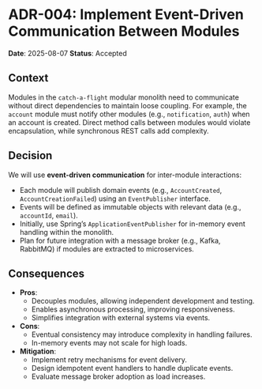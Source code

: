 # ADR-004: Implement Event-Driven Communication Between Modules

**Date**: 2025-08-07
**Status**: Accepted

## Context

Modules in the `catch-a-flight` modular monolith need to communicate without direct dependencies to maintain loose coupling. For example, the `account` module must notify other modules (e.g., `notification`, `auth`) when an account is created. Direct method calls between modules would violate encapsulation, while synchronous REST calls add complexity.

## Decision

We will use **event-driven communication** for inter-module interactions:

- Each module will publish domain events (e.g., `AccountCreated`, `AccountCreationFailed`) using an `EventPublisher` interface.
- Events will be defined as immutable objects with relevant data (e.g., `accountId`, `email`).
- Initially, use Spring’s `ApplicationEventPublisher` for in-memory event handling within the monolith.
- Plan for future integration with a message broker (e.g., Kafka, RabbitMQ) if modules are extracted to microservices.

## Consequences

- **Pros**:
    - Decouples modules, allowing independent development and testing.
    - Enables asynchronous processing, improving responsiveness.
    - Simplifies integration with external systems via events.
- **Cons**:
    - Eventual consistency may introduce complexity in handling failures.
    - In-memory events may not scale for high loads.
- **Mitigation**:
    - Implement retry mechanisms for event delivery.
    - Design idempotent event handlers to handle duplicate events.
    - Evaluate message broker adoption as load increases.
  